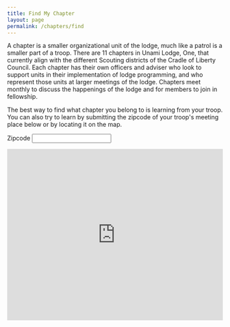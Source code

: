 ```yaml
---
title: Find My Chapter
layout: page
permalink: /chapters/find
---
```


A chapter is a smaller organizational unit of the lodge, much like a patrol is a smaller part of a troop. There are 11 chapters in Unami Lodge, One, that currently align with the different Scouting districts of the Cradle of Liberty Council. Each chapter has their own officers and adviser who look to support units in their implementation of lodge programming, and who represent those units at larger meetings of the lodge. Chapters meet monthly to discuss the happenings of the lodge and for members to join in fellowship.

The best way to find what chapter you belong to is learning from your troop. You can also try to learn by submitting the zipcode of your troop's meeting place below or by locating it on the map.

<form id="findchapterform" onsubmit="event.preventDefault();">
  <div class="form-group">
    <label for="zip">Zipcode</label>
    <input type="number" class="form-control col-3" name="zip" id="findchapterform-zip" placeholder="" value="" maxlength="5" required>
  </div>
</form>

<div class="alert alert-info" role="alert" id="alert-response" hidden></div>

<iframe src="https://www.google.com/maps/d/embed?mid=1cEJd5Fv4sfaouJ9mOJ66Hwj2l80&hl=en" width="100%" height="400" frameborder="0" class="mt-3"></iframe>

<script type="text/javascript">

chapters = {{ site.data.chapters | jsonify }};

form_responses = {
    multiple: {
      text: ", the zipcode you entered aligns with the chapters below. Either use the map to see which chapter you are in or contact one of the leaders from your unit or chapter.",
      alert_class: "alert-info"
    },
    error: {
      text: ", the zipcode you entered is not registered in this Council or Lodge. Please verify your zipcode and try again.",
      alert_class: "alert-warning"
    }
  }
  
  const input = document.getElementById("findchapterform-zip");
  const alert_div = document.getElementById("alert-response");
  const chapters_ul = document.getElementById("findchapter-chapters");
  input.addEventListener('input', updateZip);
  
  var chapters_matched =[];
  var multi_chapter_output = "";
  
  function updateZip(zip_input) {
    if(zip_input.target.value.toString().length > 4)
    {
      chapters.forEach(function(chapter) {
        chapter.zip.forEach(function(chapter_zip) {
          if (chapter_zip == zip_input.target.value)
            chapters_matched.push(chapter);
        });
      });
  
      if(chapters_matched.length === 1)
        window.location.href = "/chapters/" + chapters_matched[0]["email"];
  
      else if(chapters_matched.length > 1)
      {
        multi_chapter_output = "<ul>";
        chapters_matched.forEach(function(match) {
          multi_chapter_output += "<li><a href=\"/chapters/" + match["email"] + "\">" + match["chapter-name"] + "</a></li>";
        });
        multi_chapter_output += "</ul>";
  
        alert_div.innerHTML = "<strong>" + zip_input.target.value.toString() + "</strong>"
                            + form_responses.multiple.text
                            + multi_chapter_output;

        alert_div.classList.remove(form_responses.error.alert_class);
        alert_div.classList.add(form_responses.multiple.alert_class);
      }

      else if(chapters_matched.length < 1)
      {
        alert_div.innerHTML = "<strong>" + zip_input.target.value.toString() + "</strong>"
                              + form_responses.error.text;
        alert_div.classList.remove(form_responses.multiple.alert_class);
        alert_div.classList.add(form_responses.error.alert_class);
      }
  
      alert_div.removeAttribute("hidden");
      chapters_matched = [];
    };
  }

</script>
